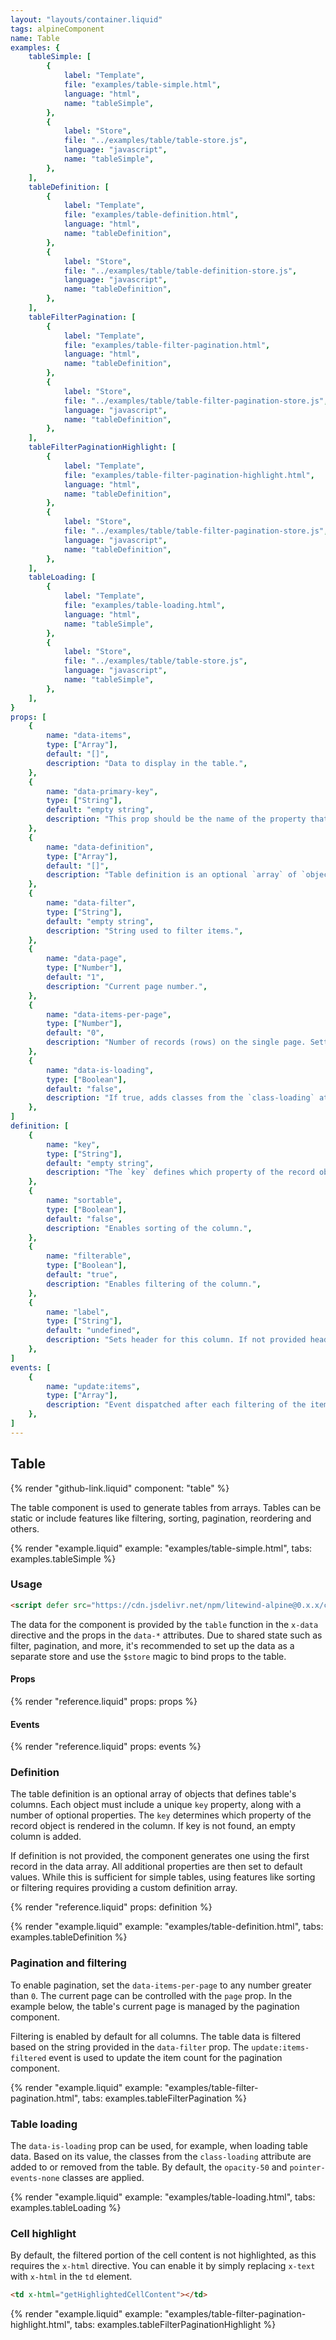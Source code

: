 ```yaml
---
layout: "layouts/container.liquid"
tags: alpineComponent
name: Table
examples: {
    tableSimple: [
        {
            label: "Template",
            file: "examples/table-simple.html",
            language: "html",
            name: "tableSimple",
        },
        {
            label: "Store",
            file: "../examples/table/table-store.js",
            language: "javascript",
            name: "tableSimple",
        },
    ],
    tableDefinition: [
        {
            label: "Template",
            file: "examples/table-definition.html",
            language: "html",
            name: "tableDefinition",
        },
        {
            label: "Store",
            file: "../examples/table/table-definition-store.js",
            language: "javascript",
            name: "tableDefinition",
        },
    ],
    tableFilterPagination: [
        {
            label: "Template",
            file: "examples/table-filter-pagination.html",
            language: "html",
            name: "tableDefinition",
        },
        {
            label: "Store",
            file: "../examples/table/table-filter-pagination-store.js",
            language: "javascript",
            name: "tableDefinition",
        },
    ],
    tableFilterPaginationHighlight: [
        {
            label: "Template",
            file: "examples/table-filter-pagination-highlight.html",
            language: "html",
            name: "tableDefinition",
        },
        {
            label: "Store",
            file: "../examples/table/table-filter-pagination-store.js",
            language: "javascript",
            name: "tableDefinition",
        },
    ],
    tableLoading: [
        {
            label: "Template",
            file: "examples/table-loading.html",
            language: "html",
            name: "tableSimple",
        },
        {
            label: "Store",
            file: "../examples/table/table-store.js",
            language: "javascript",
            name: "tableSimple",
        },
    ],
}
props: [
    {
        name: "data-items",
        type: ["Array"],
        default: "[]",
        description: "Data to display in the table.",
    },
    {
        name: "data-primary-key",
        type: ["String"],
        default: "empty string",
        description: "This prop should be the name of the property that is unique for every record.",
    },
    {
        name: "data-definition",
        type: ["Array"],
        default: "[]",
        description: "Table definition is an optional `array` of `objects` that defines columns of the table. See the detailed explanation below.",
    },
    {
        name: "data-filter",
        type: ["String"],
        default: "empty string",
        description: "String used to filter items.",
    },
    {
        name: "data-page",
        type: ["Number"],
        default: "1",
        description: "Current page number.",
    },
    {
        name: "data-items-per-page",
        type: ["Number"],
        default: "0",
        description: "Number of records (rows) on the single page. Setting it to the `0` disables pagination.",
    },
    {
        name: "data-is-loading",
        type: ["Boolean"],
        default: "false",
        description: "If true, adds classes from the `class-loading` attribute to the table. This can be useful, for example, when loading table data.",
    },
]
definition: [
    {
        name: "key",
        type: ["String"],
        default: "empty string",
        description: "The `key` defines which property of the record object will be rendered in the column.",
    },
    {
        name: "sortable",
        type: ["Boolean"],
        default: "false",
        description: "Enables sorting of the column.",
    },
    {
        name: "filterable",
        type: ["Boolean"],
        default: "true",
        description: "Enables filtering of the column.",
    },
    {
        name: "label",
        type: ["String"],
        default: "undefined",
        description: "Sets header for this column. If not provided header is the same as key converted to Header Case.",
    },
]
events: [
    {
        name: "update:items",
        type: ["Array"],
        description: "Event dispatched after each filtering of the items. This can be useful, for example to update pagination component.",
    },
]
---
```

## Table

{% render "github-link.liquid" component: "table" %}

The table component is used to generate tables from arrays. Tables can be static or include features like filtering, sorting, pagination, reordering and others.

{% render "example.liquid" example: "examples/table-simple.html", tabs: examples.tableSimple %}

### Usage

```html
<script defer src="https://cdn.jsdelivr.net/npm/litewind-alpine@0.x.x/components/table/dist/cdn.min.js"></script>
```

The data for the component is provided by the `table` function in the `x-data` directive and the props in the `data-*` attributes. Due to shared state such as filter, pagination, and more, it's  recommended to set up the data as a separate store and use the `$store` magic to bind props to the table.

#### Props

{% render "reference.liquid" props: props %}

#### Events

{% render "reference.liquid" props: events %}

### Definition

The table definition is an optional array of objects that defines table's columns. Each object must include a unique `key` property, along with a number of optional properties. The `key` determines which property of the record object is rendered in the column. If key is not found, an empty column is added.

If definition is not provided, the component generates one using the first record in the data array. All additional properties are then set to default values. While this is sufficient for simple tables, using features like sorting or filtering requires providing a custom definition array.

{% render "reference.liquid" props: definition %}

{% render "example.liquid" example: "examples/table-definition.html", tabs: examples.tableDefinition %}

### Pagination and filtering

To enable pagination, set the `data-items-per-page` to any number greater than `0`. The current page can be controlled with the `page` prop. In the example below, the table's current page is managed by the pagination component.

Filtering is enabled by default for all columns. The table data is filtered based on the string provided in the `data-filter` prop. The `update:items-filtered` event is used to update the item count for the pagination component.

{% render "example.liquid" example: "examples/table-filter-pagination.html", tabs: examples.tableFilterPagination %}

### Table loading

The `data-is-loading` prop can be used, for example, when loading table data. Based on its value, the classes from the `class-loading` attribute are added to or removed from the table. By default, the `opacity-50` and `pointer-events-none` classes are applied.

{% render "example.liquid" example: "examples/table-loading.html", tabs: examples.tableLoading %}

### Cell highlight

By default, the filtered portion of the cell content is not highlighted, as this requires the `x-html` directive. You can enable it by simply replacing `x-text` with `x-html` in the `td` element.

```html
<td x-html="getHighlightedCellContent"></td>
```

{% render "example.liquid" example: "examples/table-filter-pagination-highlight.html", tabs: examples.tableFilterPaginationHighlight %}
